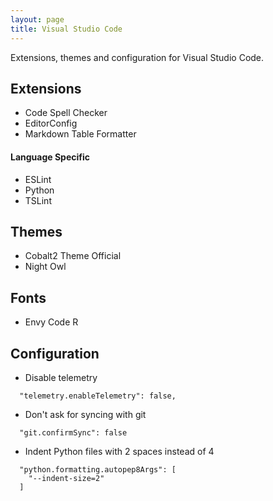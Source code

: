 ```yaml
---
layout: page
title: Visual Studio Code
---
```


Extensions, themes and configuration for Visual Studio Code.

Extensions
----------

- Code Spell Checker
- EditorConfig
- Markdown Table Formatter

#### Language Specific

- ESLint
- Python
- TSLint

Themes
------

- Cobalt2 Theme Official
- Night Owl

Fonts
-----

- Envy Code R

Configuration
-------------

- Disable telemetry

```
  "telemetry.enableTelemetry": false,
```

- Don't ask for syncing with git

```
  "git.confirmSync": false
```

- Indent Python files with 2 spaces instead of 4

```
  "python.formatting.autopep8Args": [
    "--indent-size=2"
  ]
```
